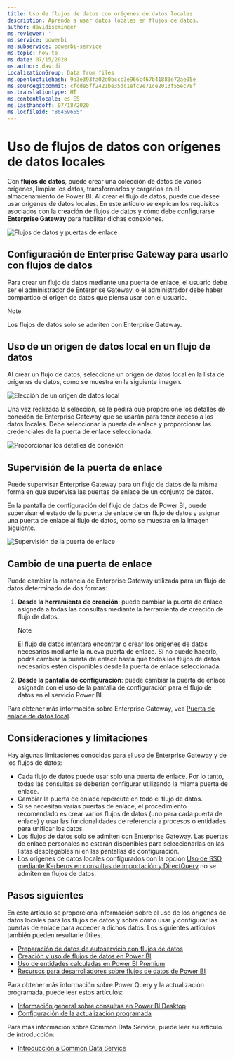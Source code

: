 ```yaml
---
title: Uso de flujos de datos con orígenes de datos locales
description: Aprenda a usar datos locales en flujos de datos.
author: davidiseminger
ms.reviewer: ''
ms.service: powerbi
ms.subservice: powerbi-service
ms.topic: how-to
ms.date: 07/15/2020
ms.author: davidi
LocalizationGroup: Data from files
ms.openlocfilehash: 9a3e393fa02d0bccc3e966c467b41883e72ae05e
ms.sourcegitcommit: cfcde5ff2421be35dc1efc9e71ce2013f55ec78f
ms.translationtype: HT
ms.contentlocale: es-ES
ms.lasthandoff: 07/18/2020
ms.locfileid: "86459655"
---
```

# <a name="using-dataflows-with-on-premises-data-sources"></a>Uso de flujos de datos con orígenes de datos locales

Con **flujos de datos**, puede crear una colección de datos de varios orígenes, limpiar los datos, transformarlos y cargarlos en el almacenamiento de Power BI. Al crear el flujo de datos, puede que desee usar orígenes de datos locales. En este artículo se explican los requisitos asociados con la creación de flujos de datos y cómo debe configurarse **Enterprise Gateway** para habilitar dichas conexiones.

![Flujos de datos y puertas de enlace](media/service-dataflows-onpremises-gateways/onpremises-gateways_01.png)

## <a name="configuring-an-enterprise-gateway-for-use-with-dataflows"></a>Configuración de Enterprise Gateway para usarlo con flujos de datos

Para crear un flujo de datos mediante una puerta de enlace, el usuario debe ser el administrador de Enterprise Gateway, o el administrador debe haber compartido el origen de datos que piensa usar con el usuario. 


> [!NOTE]
> Los flujos de datos solo se admiten con Enterprise Gateway.

## <a name="using-an-on-premises-data-source-in-a-dataflow"></a>Uso de un origen de datos local en un flujo de datos

Al crear un flujo de datos, seleccione un origen de datos local en la lista de orígenes de datos, como se muestra en la siguiente imagen.

![Elección de un origen de datos local](media/service-dataflows-onpremises-gateways/onpremises-gateways_02a.png)

Una vez realizada la selección, se le pedirá que proporcione los detalles de conexión de Enterprise Gateway que se usarán para tener acceso a los datos locales. Debe seleccionar la puerta de enlace y proporcionar las credenciales de la puerta de enlace seleccionada.

![Proporcionar los detalles de conexión](media/service-dataflows-onpremises-gateways/onpremises-gateways_03.png)

## <a name="monitoring-your-gateway"></a>Supervisión de la puerta de enlace

Puede supervisar Enterprise Gateway para un flujo de datos de la misma forma en que supervisa las puertas de enlace de un conjunto de datos.

En la pantalla de configuración del flujo de datos de Power BI, puede supervisar el estado de la puerta de enlace de un flujo de datos y asignar una puerta de enlace al flujo de datos, como se muestra en la imagen siguiente.

![Supervisión de la puerta de enlace](media/service-dataflows-onpremises-gateways/onpremises-gateways_01.png)

## <a name="changing-a-gateway"></a>Cambio de una puerta de enlace

Puede cambiar la instancia de Enterprise Gateway utilizada para un flujo de datos determinado de dos formas:

1. **Desde la herramienta de creación**: puede cambiar la puerta de enlace asignada a todas las consultas mediante la herramienta de creación de flujo de datos.

    > [!NOTE]
    > El flujo de datos intentará encontrar o crear los orígenes de datos necesarios mediante la nueva puerta de enlace. Si no puede hacerlo, podrá cambiar la puerta de enlace hasta que todos los flujos de datos necesarios estén disponibles desde la puerta de enlace seleccionada.

2. **Desde la pantalla de configuración**: puede cambiar la puerta de enlace asignada con el uso de la pantalla de configuración para el flujo de datos en el servicio Power BI.

Para obtener más información sobre Enterprise Gateway, vea [Puerta de enlace de datos local](../connect-data/service-gateway-onprem.md).

## <a name="considerations-and-limitations"></a>Consideraciones y limitaciones

Hay algunas limitaciones conocidas para el uso de Enterprise Gateway y de los flujos de datos:

* Cada flujo de datos puede usar solo una puerta de enlace. Por lo tanto, todas las consultas se deberían configurar utilizando la misma puerta de enlace.
* Cambiar la puerta de enlace repercute en todo el flujo de datos.
* Si se necesitan varias puertas de enlace, el procedimiento recomendado es crear varios flujos de datos (uno para cada puerta de enlace) y usar las funcionalidades de referencia a procesos o entidades para unificar los datos.
* Los flujos de datos solo se admiten con Enterprise Gateway. Las puertas de enlace personales no estarán disponibles para seleccionarlas en las listas desplegables ni en las pantallas de configuración.
* Los orígenes de datos locales configurados con la opción [Uso de SSO mediante Kerberos en consultas de importación y DirectQuery](../connect-data/service-gateway-sso-kerberos.md#run-a-power-bi-report) no se admiten en flujos de datos.


## <a name="next-steps"></a>Pasos siguientes

En este artículo se proporciona información sobre el uso de los orígenes de datos locales para los flujos de datos y sobre cómo usar y configurar las puertas de enlace para acceder a dichos datos. Los siguientes artículos también pueden resultarle útiles.

* [Preparación de datos de autoservicio con flujos de datos](service-dataflows-overview.md)
* [Creación y uso de flujos de datos en Power BI](service-dataflows-create-use.md)
* [Uso de entidades calculadas en Power BI Premium](service-dataflows-computed-entities-premium.md)
* [Recursos para desarrolladores sobre flujos de datos de Power BI](service-dataflows-developer-resources.md)

Para obtener más información sobre Power Query y la actualización programada, puede leer estos artículos:
* [Información general sobre consultas en Power BI Desktop](desktop-query-overview.md)
* [Configuración de la actualización programada](../connect-data/refresh-scheduled-refresh.md)

Para más información sobre Common Data Service, puede leer su artículo de introducción:
* [Introducción a Common Data Service](https://docs.microsoft.com/powerapps/common-data-model/overview)
